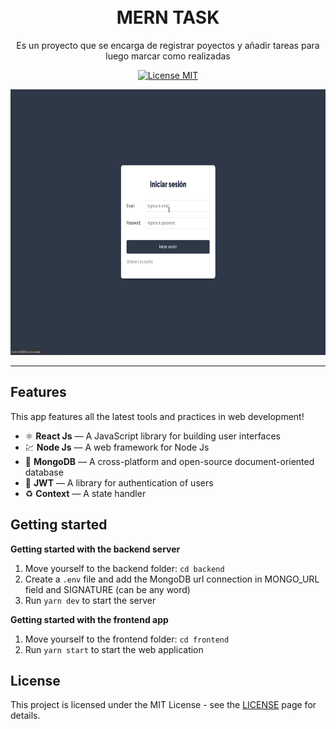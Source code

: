 <h1 align="center">
<br>
MERN TASK
</h1>

<p align="center">Es un proyecto que se encarga de registrar poyectos y añadir tareas para luego marcar como realizadas</p>

<p align="center">
  <a href="https://opensource.org/licenses/MIT">
    <img src="https://img.shields.io/badge/License-MIT-blue.svg" alt="License MIT">
  </a>
</p>

[//]: # "Add your gifs/images here:"

<div>
  <img src="./.github/merntask.gif" alt="demo" height="425">
</div>

<hr />

## Features

[//]: # "Add the features of your project here:"

This app features all the latest tools and practices in web development!

- ⚛️ **React Js** — A JavaScript library for building user interfaces
- 💹 **Node Js** — A web framework for Node Js
- 📄 **MongoDB** — A cross-platform and open-source document-oriented database
- 🔐 **JWT** — A library for authentication of users
- ♻️ **Context** — A state handler

## Getting started

**Getting started with the backend server**

1. Move yourself to the backend folder: `cd backend`
2. Create a `.env` file and add the MongoDB url connection in MONGO_URL field and SIGNATURE (can be any word)
3. Run `yarn dev` to start the server

**Getting started with the frontend app**

1. Move yourself to the frontend folder: `cd frontend`
2. Run `yarn start` to start the web application

## License

This project is licensed under the MIT License - see the [LICENSE](https://opensource.org/licenses/MIT) page for details.
